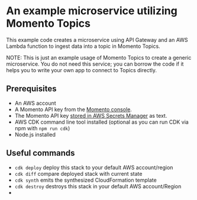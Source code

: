 # An example microservice utilizing Momento Topics

This example code creates a microservice using API Gateway and an AWS Lambda function to ingest data into a topic in Momento Topics.

NOTE: This is just an example usage of Momento Topics to create a generic microservice. You do not need this service; you can borrow the code if it helps you to write your own app to connect to Topics directly.

## Prerequisites
- An AWS account
- A Momento API key from the [Momento console](https://console.gomomento.com).
- The Momento API key [stored in AWS Secrets Manager](https://docs.momentohq.com/develop/integrations/aws-secrets-manager) as text.
- AWS CDK command line tool installed (optional as you can run CDK via npm with `npm run cdk`)
- Node.js installed

## Useful commands
* `cdk deploy`      deploy this stack to your default AWS account/region
* `cdk diff`        compare deployed stack with current state
* `cdk synth`       emits the synthesized CloudFormation template
* `cdk destroy`     destroys this stack in your default AWS account/Region
*
